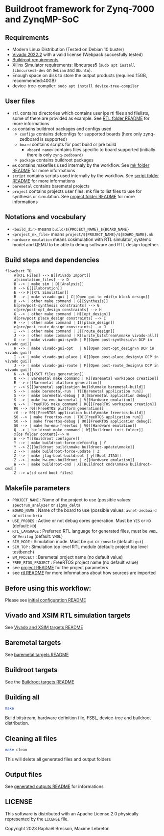 # Buildroot framework for Zynq-7000 and ZynqMP-SoC

Requirements
----
- Modern Linux Distribution (Tested on Debian 10 buster)
- [Vivado 2022.2](https://www.xilinx.com/support/download/index.html/content/xilinx/en/downloadNav/vivado-design-tools/archive.html) with a valid license (Webpack succesfully tested)
- [Buildroot requirements](https://buildroot.org/downloads/manual/manual.html#requirement)
- Xilinx Simulator requirements: libncurses5 (`sudo apt install libncurses5-dev` on `Debian` and `Ubuntu`).
- Enough space on disk to store the output products (required:15GB, recommended:40GB)
- device-tree-compiler: `sudo apt install device-tree-compiler`

User files
----
- `rtl` contains directories which contains user ips rtl files and filelists, some of there are provided as example. See [RTL folder README](rtl/README.md) for more informations
- `os` contains buildroot packages and configs used
  - `configs` contains defconfigs for supported boards (here only zynq-zedboard is supported)
  - `board` contains scripts for post build or pre build
    - `<board name>` contains files specific to board supported (initially there is only `zynq-zedboard`)
  - `package` contains buildroot packages
- `mk` contains makefiles used internaly by the workflow. See [mk folder README](mk/README.md) for more informations
- `script` contains scripts used internally by the workflow. See [script folder README](script/README.md) for more informations
- `baremetal` contains baremetal projects
- `project` contains projects user files: mk file to list files to use for synthesis or simulation. See [project folder README](project/README.md) for more informations

Notations and vocabulary
----
- `<build_dir>` means `build/${PROJECT_NAME}_${BOARD_NAME}`
- `<project_mk_file>` means `project/${PROJECT_NAME}/${BOARD_NAME}.mk`
- `hardware emulation` means cosimulation with RTL simulator, systemc model and QEMU to be able to debug software and RTL design together.

Build steps and dependencies
----
```mermaid
flowchart TD
    A[RTL Files] --> B[[Vivado Import]]
    a[simulation_files] --> D
    B --> | make sim | D[[Analysis]]
    D --> E[[Elaboration]]
    E --> F[[RTL Simulation]]
    B --> | make vivado-gui | C[[Open gui to edit\n block design]]
    B --> | other make command | G[[Synthesis]]
    b[pre/post-synthesis constraints] --> G
    c[pre/post-opt_design constraints] --> H
    G --> | other make command | H[[opt_design]]
    d[pre/post place_design constraints] --> I
    H --> | other make command | I[[place_design]]
    e(pre/post route_design constraints) --> J
    I --> | other make command | J[[route_design]]
    J --> | other make command | K[[write_bitstream\nmake vivado-all]]
    G --> | make vivado-gui-synth | M[[Open post-synthesis\n DCP in vivado gui]]
    H --> | make vivado-gui-opt   | N[[Open post-opt_design\n DCP in vivado gui]]
    I --> | make vivado-gui-place | O[[Open post-place_design\n DCP in vivado gui]]
    J --> | make vivado-gui-route | P[[Open post-route_design\n DCP in vivado gui]]
    K --> Q[[XSCT files generation]]
    Q --> | Baremetal make command | R[[Baremetal workspace creation]]
    R --> r[[Baremetal platform generation]]
    r --> S[[Baremetal application build\nmake baremetal-build]]
    S --> | make baremetal-run | T[[Baremetal application run]]
    S --> | make baremetal-debug | U[[Baremetal application debug]]
    S --> | make hw-emu-baremetal | V[[Hardware emulation]]
    Q --> | FreeRTOS make command | R0[[FreeRTOS workspace creation]]
    R0 --> r0[[FreeRTOS platform generation]]
    r0 --> S0[[FreeRTOS application build\nmake freertos-build]]
    S0 --> | make freertos-run | T0[[FreeRTOS application run]]
    S0 --> | make freertos-debug | U0[[FreeRTOS application debug]]
    S0 --> | make hw-emu-freertos | V0[[Hardware emulation]]
    Q --> | buildroot make command | W[[Buildroot init folder]]
    x[os folder content]--> W
    W --> Y[[Buildroot configure]]
    Y --> | make buildroot-force-defconfig | Y
    Y --> Z[[Buildroot build\nmake buildroot-update\nmake]]
    Z --> | make buildroot-force-update | Z
    Z --> | make jtag-boot-buildroot | y[[Boot JTAG]]
    Z --> | make hw-emu-buildroot | z[[Hardware emulation]]
    W --> | make buildroot-cmd | X[[Buildroot cmds\nmake buildroot-cmd]]
    Z --> w[sd card boot files]
```

Makefile parameters
----
- `PROJECT_NAME` : Name of the project to use (possible values: `spectrum_analyzer` or `sigma_delta`
- `BOARD_NAME` : Name of the board to use (possible values: `avnet-zedboard` or `xilinx-kria`
- `USE_PROBES` : Active or not debug cores generation. Must be `YES` or `NO` (default: `NO`)
- `RTL_LANGUAGE` : Preferred RTL language for generated files, must be `VHDL` or `Verilog` (default: `VHDL`)
- `SIM_MODE` : Simulation mode. Must be `gui` or `console` (default: `gui`)
- `SIM_TOP` : Simulation top level RTL module (default: project top level testbench)
- `BM_PROJECT` : Baremetal project name (no default value)
- `FREE_RTOS_PROJECT` : FreeRTOS project name (no default value)
- see [project README](project/README.md) for the project parameters
- see [rtl README](rtl/README.md) for more informations about how sources are imported

Before using this workflow:
----
Please see [initial configuration README](doc/before_using_this_flow.md)

Vivado and XSIM RTL simulation targets
----
See [Vivado and XSIM targets README](doc/vivado_targets.md)

Baremetal targets
----
See [baremetal targets README](doc/baremetal_targets.md)

Buildroot targets
----
See the [Buildroot targets README](doc/buildroot_targets.md)


Building all
----
```bash
make
```
Build bitstream, hardware definition file, FSBL, device-tree and buildroot distribution.

Cleaning all files
----
```bash
make clean
```
This will delete all generated files and output folders

Output files
----
See [generated outputs README](doc/output_files.md) for informations

LICENSE
----
This software is distributed with an Apache License 2.0 physically represented by the `LICENSE` file.

Copyright 2023 Raphaël Bresson, Maxime Lebreton
